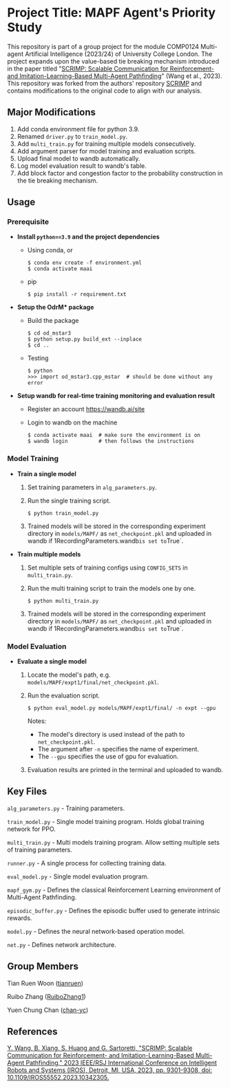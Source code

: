 # Project Title: MAPF Agent's Priority Study

This repository is part of a group project for the module COMP0124 Multi-agent Artificial Intelligence (2023/24) of University College London. The project expands upon the value-based tie breaking mechanism introduced in the paper titled "[SCRIMP: Scalable Communication for Reinforcement- and Imitation-Learning-Based Multi-Agent Pathfinding](https://ieeexplore.ieee.org/abstract/document/10342305/)" (Wang et al., 2023). This repository was forked from the authors' repository [SCRIMP](https://github.com/marmotlab/SCRIMP) and contains modifications to the original code to align with our analysis.

## Major Modifications

1. Add conda environment file for python 3.9.
2. Renamed `driver.py` to `train_model.py`.
3. Add `multi_train.py` for training multiple models consecutively.
4. Add argument parser for model training and evaluation scripts.
5. Upload final model to wandb automatically.
6. Log model evaluation result to wandb's table.
7. Add block factor and congestion factor to the probability construction in the tie breaking mechanism.

## Usage

### Prerequisite

- **Install `python==3.9` and the project dependencies**

  - Using conda, or

        $ conda env create -f environment.yml
        $ conda activate maai

  - pip

        $ pip install -r requirement.txt

- **Setup the OdrM\* package**

  - Build the package

        $ cd od_mstar3
        $ python setup.py build_ext --inplace
        $ cd ..

  - Testing

        $ python
        >>> import od_mstar3.cpp_mstar  # should be done without any error

- **Setup wandb for real-time training monitoring and evaluation result**

  - Register an account https://wandb.ai/site

  - Login to wandb on the machine

        $ conda activate maai  # make sure the environment is on
        $ wandb login          # then follows the instructions

### Model Training

- **Train a single model**

    1. Set training parameters in `alg_parameters.py`.
    2. Run the single training script.

           $ python train_model.py

    3. Trained models will be stored in the corresponding experiment directory in `models/MAPF/` as `net_checkpoint.pkl` and uploaded in wandb if 1RecordingParameters.wandb` is set to `True`.

- **Train multiple models**

    1. Set multiple sets of training configs using `CONFIG_SETS` in `multi_train.py`.
    2. Run the multi training script to train the models one by one.

           $ python multi_train.py

    3. Trained models will be stored in the corresponding experiment directory in `models/MAPF/` as `net_checkpoint.pkl` and uploaded in wandb if 1RecordingParameters.wandb` is set to `True`.

### Model Evaluation

- **Evaluate a single model**

    1. Locate the model's path, e.g. `models/MAPF/expt1/final/net_checkpoint.pkl`.
    2. Run the evaluation script.

           $ python eval_model.py models/MAPF/expt1/final/ -n expt --gpu

        Notes:
          - The model's directory is used instead of the path to `net_checkpoint.pkl`.
          - The argument after `-n` specifies the name of experiment.
          - The `--gpu` specifies the use of gpu for evaluation.

    3. Evaluation results are printed in the terminal and uploaded to wandb.

## Key Files

`alg_parameters.py` - Training parameters.

`train_model.py` - Single model training program. Holds global training network for PPO.

`multi_train.py` - Multi models training program. Allow setting multiple sets of training parameters.

`runner.py` - A single process for collecting training data.

`eval_model.py` - Single model evaluation program.

`mapf_gym.py` - Defines the classical Reinforcement Learning environment of Multi-Agent Pathfinding.

`episodic_buffer.py` - Defines the episodic buffer used to generate intrinsic rewards.

`model.py` - Defines the neural network-based operation model.

`net.py` - Defines network architecture.

## Group Members

Tian Ruen Woon ([tianruen](https://github.com/tianruen))

Ruibo Zhang ([RuiboZhang1](https://github.com/RuiboZhang1))

Yuen Chung Chan ([chan-yc](https://github.com/chan-yc))


## References

[Y. Wang, B. Xiang, S. Huang and G. Sartoretti, "SCRIMP: Scalable Communication for Reinforcement- and Imitation-Learning-Based Multi-Agent Pathfinding," 2023 IEEE/RSJ International Conference on Intelligent Robots and Systems (IROS), Detroit, MI, USA, 2023, pp. 9301-9308, doi: 10.1109/IROS55552.2023.10342305.](https://ieeexplore.ieee.org/abstract/document/10342305)
